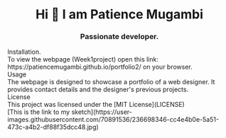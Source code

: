 <h1 align="center">Hi 👋 I am Patience Mugambi</h1>
<h3 align="center">Passionate developer.</h3>
Installation. <br>
To view the webpage (Week1project) open this link: https://patiencemugambi.github.io/portfolio2/ on your browser.<br>
Usage<br>
The webpage is designed to showcase a portfolio of a web designer. It provides contact details and the designer's previous projects.<br>
License<br>
This project was licensed under the [MIT License](LICENSE)<br>
[This is the link to my sketch](https://user-images.githubusercontent.com/70891536/236698346-cc4e4b0e-5a51-473c-a4b2-df88f35dcc48.jpg)

